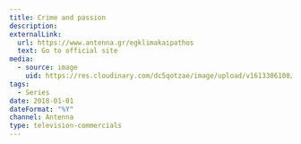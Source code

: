 ```yaml
---
title: Crime and passion
description: 
externalLink:
  url: https://www.antenna.gr/egklimakaipathos
  text: Go to official site
media:
  - source: image
    uid: https://res.cloudinary.com/dc5qotzae/image/upload/v1613306108/daskalakismanos/misc/crime-and-passion.jpg
tags: 
  - Series
date: 2018-01-01
dateFormat: "%Y"
channel: Antenna
type: television-commercials
---
```

